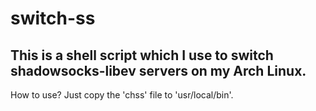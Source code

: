 # switch-ss
This is a shell script which I use to switch shadowsocks-libev servers on my Arch Linux.
---
How to use?
Just copy the 'chss' file to 'usr/local/bin'.
